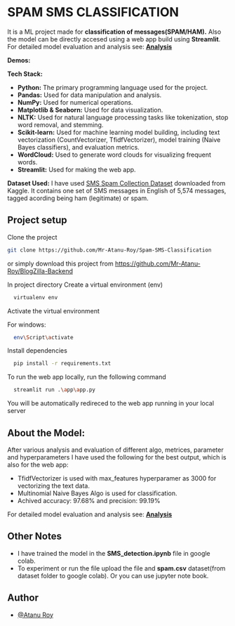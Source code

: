 # **SPAM SMS CLASSIFICATION**

It is a ML project made for **classification of messages(SPAM/HAM).**
Also the model can be directly accesed using a web app build using **Streamlit**.
For detailed model evaluation and analysis see: **[Analysis](https://github.com/Mr-Atanu-Roy/Spam-SMS-Classification/blob/master/analysis.md)**

**Demos:**



**Tech Stack:**

-   **Python:** The primary programming language used for the project.
-   **Pandas:** Used for data manipulation and analysis.
-   **NumPy:** Used for numerical operations.
-   **Matplotlib & Seaborn:** Used for data visualization.
-   **NLTK:** Used for natural language processing tasks like tokenization, stop word removal, and stemming.
-   **Scikit-learn:** Used for machine learning model building, including text vectorization (CountVectorizer, TfidfVectorizer), model training (Naive Bayes classifiers), and evaluation metrics.
-   **WordCloud:** Used to generate word clouds for visualizing frequent words.
-   **Streamlit:** Used for making the web app.

**Dataset Used:**
I have used [SMS Spam Collection Dataset](https://www.kaggle.com/datasets/uciml/sms-spam-collection-dataset) downloaded from Kaggle.
It contains one set of SMS messages in English of 5,574 messages, tagged acording being ham (legitimate) or spam.

## Project setup

Clone the project
```bash
git clone https://github.com/Mr-Atanu-Roy/Spam-SMS-Classification

```

or simply download this project from https://github.com/Mr-Atanu-Roy/BlogZilla-Backend

In project directory Create a virtual environment (env)

```bash
  virtualenv env

```

Activate the virtual environment

For windows:

```bash
  env\Script\activate

```

Install dependencies

```bash
  pip install -r requirements.txt

```

To run the web app locally, run the following command

```bash
  streamlit run .\app\app.py

```
You will be automatically redireced to the web app running in your local server

## About the Model:
After various analysis and evaluation of different algo, metrices, parameter and hyperparameters I have used the following for the best output, which is also for the web app:

- TfidfVectorizer is used with max_features hyperparamer as 3000 for vectorizing the text data.
- Multinomial Naive Bayes Algo is used for classification.
- Achived accuracy: 97.68% and precision: 99.19%

For detailed model evaluation and analysis see: **[Analysis](https://github.com/Mr-Atanu-Roy/Spam-SMS-Classification/blob/master/analysis.md)**


## Other Notes
- I have trained the model in the **SMS_detection.ipynb** file in google colab.
- To experiment or run the file upload the file and **spam.csv** dataset(from dataset folder to google colab). Or you can use jupyter note book.


## Author

-   [@Atanu Roy](https://github.com/Mr-Atanu-Roy)

